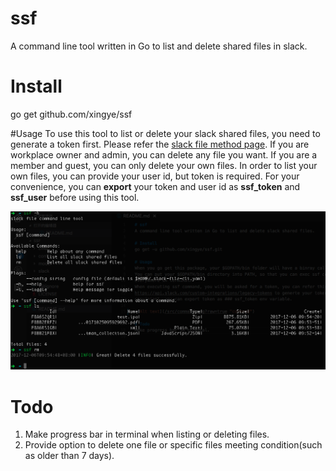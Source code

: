 # ssf
A command line tool written in Go to list and delete shared files in slack.

# Install 
go get github.com/xingye/ssf

#Usage
To use this tool to list or delete your slack shared files, you need to generate a token first.
Please refer the [slack file method page](https://api.slack.com/custom-integrations/legacy-tokens).
If you are workplace owner and admin, you can delete any file you want. If you are a member and guest,
you can only delete your own files. In order to list your own files, you can provide your user id, but 
token is required. For your convenience, you can **export** your token and user id as **ssf_token** and **ssf_user**
before using this tool.

![command](/src/command.png)

# Todo
1. Make progress bar in terminal when listing or deleting files.
2. Provide option to delete one file or specific files meeting condition(such as older than 7 days).
